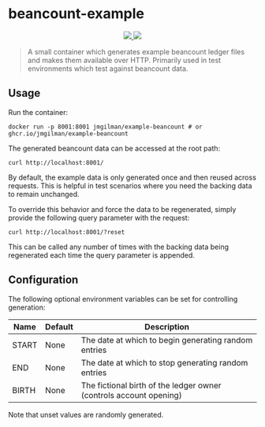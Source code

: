 # beancount-example

<p align="center">
    <a href="https://github.com/jmgilman/beancount-example/actions/workflows/ci.yml">
        <img src="https://github.com/jmgilman/beancount-example/actions/workflows/ci.yml/badge.svg"/>
    </a>
    <a href="https://hub.docker.com/repository/docker/jmgilman/beancount-example">
        <img src="https://img.shields.io/docker/image-size/jmgilman/beancount-example?sort=date"/>
    </a>
</p>

> A small container which generates example beancount ledger files and makes them
available over HTTP. Primarily used in test environments which test against
beancount data.

## Usage

Run the container:

```shell
docker run -p 8001:8001 jmgilman/example-beancount # or ghcr.io/jmgilman/example-beancount
```

The generated beancount data can be accessed at the root path:

```shell
curl http://localhost:8001/
```

By default, the example data is only generated once and then reused across
requests. This is helpful in test scenarios where you need the backing data to
remain unchanged.

To override this behavior and force the data to be regenerated, simply provide
the following query parameter with the request:

```shell
curl http://localhost:8001/?reset
```

This can be called any number of times with the backing data being regenerated
each time the query parameter is appended.

## Configuration

The following optional environment variables can be set for controlling
generation:

Name  |  Default | Description                                                        |
----- | -------- | ------------------------------------------------------------------ |
START | None     | The date at which to begin generating random entries               |
END   | None     | The date at which to stop generating random entries                |
BIRTH | None     | The fictional birth of the ledger owner (controls account opening) |

Note that unset values are randomly generated.
